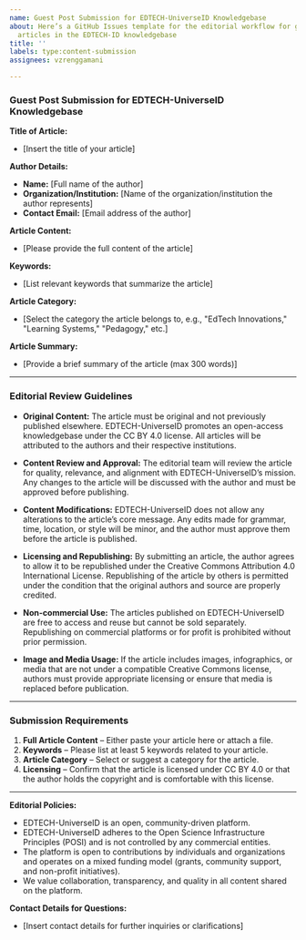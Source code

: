 ```yaml
---
name: Guest Post Submission for EDTECH-UniverseID Knowledgebase
about: Here’s a GitHub Issues template for the editorial workflow for guest posting
  articles in the EDTECH-ID knowledgebase
title: ''
labels: type:content-submission
assignees: vzrenggamani

---
```


### Guest Post Submission for EDTECH-UniverseID Knowledgebase

**Title of Article:**
- [Insert the title of your article]

**Author Details:**
- **Name:** [Full name of the author]
- **Organization/Institution:** [Name of the organization/institution the author represents]
- **Contact Email:** [Email address of the author]

**Article Content:**
- [Please provide the full content of the article]

**Keywords:**
- [List relevant keywords that summarize the article]

**Article Category:**
- [Select the category the article belongs to, e.g., "EdTech Innovations," "Learning Systems," "Pedagogy," etc.]

**Article Summary:**
- [Provide a brief summary of the article (max 300 words)]

---

### Editorial Review Guidelines

- **Original Content:** The article must be original and not previously published elsewhere. EDTECH-UniverseID promotes an open-access knowledgebase under the CC BY 4.0 license. All articles will be attributed to the authors and their respective institutions.
  
- **Content Review and Approval:** The editorial team will review the article for quality, relevance, and alignment with EDTECH-UniverseID’s mission. Any changes to the article will be discussed with the author and must be approved before publishing.

- **Content Modifications:** EDTECH-UniverseID does not allow any alterations to the article’s core message. Any edits made for grammar, time, location, or style will be minor, and the author must approve them before the article is published.

- **Licensing and Republishing:** By submitting an article, the author agrees to allow it to be republished under the Creative Commons Attribution 4.0 International License. Republishing of the article by others is permitted under the condition that the original authors and source are properly credited.

- **Non-commercial Use:** The articles published on EDTECH-UniverseID are free to access and reuse but cannot be sold separately. Republishing on commercial platforms or for profit is prohibited without prior permission.

- **Image and Media Usage:** If the article includes images, infographics, or media that are not under a compatible Creative Commons license, authors must provide appropriate licensing or ensure that media is replaced before publication.

---

### Submission Requirements

1. **Full Article Content** – Either paste your article here or attach a file.
2. **Keywords** – Please list at least 5 keywords related to your article.
3. **Article Category** – Select or suggest a category for the article.
4. **Licensing** – Confirm that the article is licensed under CC BY 4.0 or that the author holds the copyright and is comfortable with this license.

---

**Editorial Policies:**
- EDTECH-UniverseID is an open, community-driven platform.
- EDTECH-UniverseID adheres to the Open Science Infrastructure Principles (POSI) and is not controlled by any commercial entities.
- The platform is open to contributions by individuals and organizations and operates on a mixed funding model (grants, community support, and non-profit initiatives).
- We value collaboration, transparency, and quality in all content shared on the platform.

**Contact Details for Questions:**
- [Insert contact details for further inquiries or clarifications]
